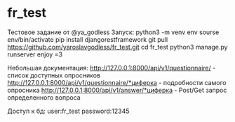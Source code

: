 # fr_test
Тестовое задание от @ya_godless
Запуск:
	python3 -m venv env
	sourse env/bin/activate
	pip install djangorestframework
	git pull https://github.com/yaroslavgodless/fr_test.git
	cd fr_test
	python3 manage.py runserver
enjoy =3

Небольшая документация:
http://127.0.0.1:8000/api/v1/questionnaire/ - список доступных опросников
http://127.0.0.1:8000/api/v1/questionnaire/*циферка - подробности самого опросника
http://127.0.0.1:8000/api/v1/answer/*циферка - Post/Get запрос определенного вопроса

Доступ к бд:
user:fr_test
password:12345

